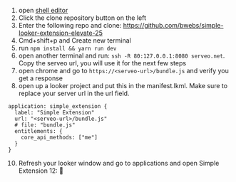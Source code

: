 1. open [shell editor](https://shell.cloud.google.com)
2. Click the clone repository button on the left
3. Enter the following repo and clone: https://github.com/bwebs/simple-looker-extension-elevate-25
4. Cmd+shift+p and Create new terminal
6. run `npm install && yarn run dev`
7. open another terminal and run: `ssh -R 80:127.0.0.1:8080 serveo.net`. Copy the serveo url, you will use it for the next few steps
8. open chrome and go to `https://<serveo-url>/bundle.js` and verify you get a response
9. open up a looker project and put this in the manifest.lkml. Make sure to replace your server url in the url field.
```
application: simple_extension {
  label: "Simple Extension"
  url: "<serveo-url>/bundle.js"
  # file: "bundle.js"
  entitlements: {
    core_api_methods: ["me"]
  }
}
```
10. Refresh your looker window and go to applications and open Simple Extension
12: :tada:
